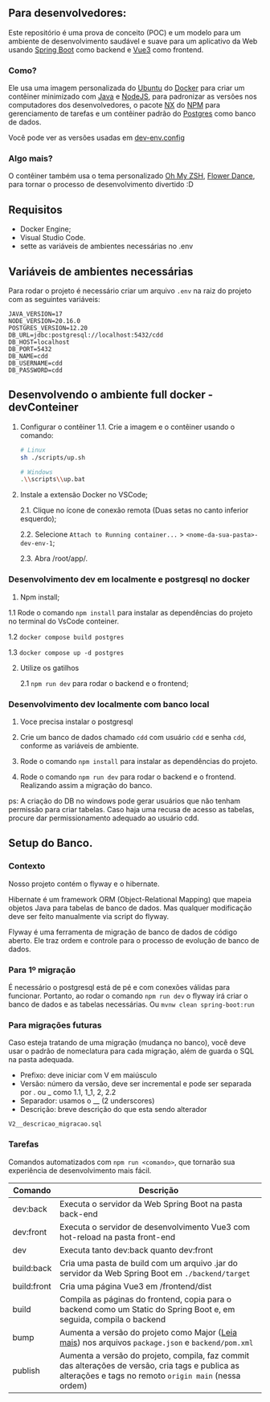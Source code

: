 ## Para desenvolvedores:

Este repositório é uma prova de conceito (POC) e um modelo para um ambiente de desenvolvimento saudável e suave para um aplicativo da Web usando [Spring Boot](https://spring.io/guides/gs/spring-boot) como backend e [Vue3](https://vuejs.org/) como frontend.

### Como?

Ele usa uma imagem personalizada do [Ubuntu](https://hub.docker.com/_/ubuntu) do [Docker](https://www.docker.com/) para criar um contêiner minimizado com [Java](https://www.java.com/en/) e [NodeJS](https://nodejs.org/en), para padronizar as versões nos computadores dos desenvolvedores, o pacote [NX](https://nx.dev/) do [NPM](https://www.npmjs.com/) para gerenciamento de tarefas e um contêiner padrão do [Postgres](https://hub.docker.com/_/postgres) como banco de dados.

Você pode ver as versões usadas em [dev-env.config](/dev-env.config)

### Algo mais?

O contêiner também usa o tema personalizado [Oh My ZSH](https://ohmyz.sh/), [Flower Dance](https://github.com/MarcyLeite/flower-dance-omzsh), para tornar o processo de desenvolvimento divertido :D

## Requisitos

- Docker Engine;
- Visual Studio Code.
- sette as variáveis de ambientes necessárias no .env

## Variáveis de ambientes necessárias

Para rodar o projeto é necessário criar um arquivo `.env` na raiz do projeto com as seguintes variáveis:

```
JAVA_VERSION=17
NODE_VERSION=20.16.0
POSTGRES_VERSION=12.20
DB_URL=jdbc:postgresql://localhost:5432/cdd
DB_HOST=localhost
DB_PORT=5432
DB_NAME=cdd
DB_USERNAME=cdd
DB_PASSWORD=cdd
```

## Desenvolvendo o ambiente full docker - devConteiner

1. Configurar o contêiner
   1.1. Crie a imagem e o contêiner usando o comando:

   ```bash
   # Linux
   sh ./scripts/up.sh
   
   # Windows
   .\\scripts\\up.bat
   ```

2. Instale a extensão Docker no VSCode;

   2.1. Clique no ícone de conexão remota (Duas setas no canto inferior esquerdo);

   2.2. Selecione `Attach to Running container...` > `<nome-da-sua-pasta>-dev-env-1`;

   2.3. Abra /root/app/.


### Desenvolvimento dev em localmente e postgresql no docker

1.  Npm install;

   1.1 Rode o comando `npm install` para instalar as dependências do projeto no terminal do VsCode conteiner.

   1.2 `docker compose build postgres`

   1.3 `docker compose up -d postgres`

2. Utilize os gatilhos

   2.1 `npm run dev` para rodar o backend e o frontend;


### Desenvolvimento dev localmente com banco local

1. Voce precisa instalar o postgresql

2. Crie um banco de dados chamado `cdd` com usuário `cdd` e senha `cdd`, conforme as variáveis de ambiente. 

3. Rode o comando `npm install` para instalar as dependências do projeto.

4. Rode o comando `npm run dev` para rodar o backend e o frontend. Realizando assim a migração do banco. 

ps: A criação do DB no windows pode gerar usuários que não tenham permissão para criar tabelas. Caso haja uma recusa de acesso as tabelas, procure dar permissionamento adequado ao usuário cdd.

## Setup do Banco. 

### Contexto

Nosso projeto contém o flyway e o hibernate. 

Hibernate é um framework ORM (Object-Relational Mapping) que mapeia objetos Java para tabelas de banco de dados.
Mas qualquer modificação deve ser feito manualmente via script do flyway.

Flyway é uma ferramenta de migração de banco de dados de código aberto. Ele traz ordem e controle para o processo de evolução de banco de dados.

### Para 1º migração

É necessário o postgresql está de pé e com conexões válidas para funcionar.
Portanto, ao rodar o comando `npm run dev` o flyway irá criar o banco de dados e as tabelas necessárias. 
Ou `mvnw clean spring-boot:run`

### Para migrações futuras

Caso esteja tratando de uma migração (mudança no banco), você deve usar o padrão de nomeclatura para cada migração, além de guarda o SQL na pasta adequada. 

* Prefixo: deve iniciar com V em maiúsculo
* Versão: número da versão, deve ser incremental e pode ser separada por . ou _ como 1.1, 1_1, 2, 2.2
* Separador: usamos o __ (2 underscores)
* Descrição: breve descrição do que esta sendo alterador

```
V2__descricao_migracao.sql
```

### Tarefas

Comandos automatizados com `npm run <comando>`, que tornarão sua experiência de desenvolvimento mais fácil.

| Comando     | Descrição                                                                                                                           |
| ----------- | ------------------------------------------------------------------------------------------------------------------------------------- |
| dev:back    | Executa o servidor da Web Spring Boot na pasta back-end                                                                                        |
| dev:front   | Executa o servidor de desenvolvimento Vue3 com hot-reload na pasta front-end                                                                              |
| dev         | Executa tanto dev:back quanto dev:front                                                                                                      |
| build:back  | Cria uma pasta de build com um arquivo .jar do servidor da Web Spring Boot em `./backend/target`                                                  |
| build:front | Cria uma página Vue3 em /frontend/dist                                                                                               |
| build       | Compila as páginas do frontend, copia para o backend como um Static do Spring Boot e, em seguida, compila o backend                                        |
| bump        | Aumenta a versão do projeto como Major ([Leia mais](https://semver.org/)) nos arquivos `package.json` e `backend/pom.xml`                                         |
| publish     | Aumenta a versão do projeto, compila, faz commit das alterações de versão, cria tags e publica as alterações e tags no remoto `origin main` (nessa ordem) |
